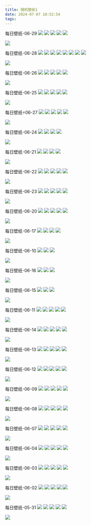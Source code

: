 ```yaml
---
title: 随机壁纸1
date: 2024-07-07 18:52:54
tags:
---
```


每日壁纸-06-29
![](https://picture.wangkay.tech//Strapi/202406271629417.jpg)
![](https://picture.wangkay.tech//Strapi/202406271629409.jpg)
![](https://picture.wangkay.tech//Strapi/202406271629394.jpg)
![](https://picture.wangkay.tech//Strapi/202406271629326.jpg)
![](https://picture.wangkay.tech//Strapi/202406271629247.jpg)
			
![](https://picture.wangkay.tech//Strapi/202406271629417.jpg)

每日壁纸-06-28
![](https://picture.wangkay.tech//Strapi/202406271629385.jpg)
![](https://picture.wangkay.tech//Strapi/202406271629372.jpg)
![](https://picture.wangkay.tech//Strapi/202406271629362.jpg)
![](https://picture.wangkay.tech//Strapi/202406271629337.jpg)
![](https://picture.wangkay.tech//Strapi/202406271629318.jpg)
![](https://picture.wangkay.tech//Strapi/202406271629308.jpg)
![](https://picture.wangkay.tech//Strapi/202406271629256.jpg)
![](https://picture.wangkay.tech//Strapi/202406271629234.jpg)
			
![](https://picture.wangkay.tech//Strapi/202406271629385.jpg)

每日壁纸-06-26
![](https://picture.wangkay.tech//Strapi/202406271629457.jpg)
![](https://picture.wangkay.tech//Strapi/202406271629450.jpg)
![](https://picture.wangkay.tech//Strapi/202406271629400.jpg)
![](https://picture.wangkay.tech//Strapi/202406271629297.jpg)
![](https://picture.wangkay.tech//Strapi/202406271629272.jpg)

![](https://picture.wangkay.tech//Strapi/202406271629457.jpg)

每日壁纸-06-25
![](https://picture.wangkay.tech//Strapi/202406271629495.jpg)
![](https://picture.wangkay.tech//Strapi/202406271629466.jpg)
![](https://picture.wangkay.tech//Strapi/202406271629440.jpg)
![](https://picture.wangkay.tech//Strapi/202406271629433.jpg)
![](https://picture.wangkay.tech//Strapi/202406271629424.jpg)

![](https://picture.wangkay.tech//Strapi/202406271629466.jpg)

每日壁纸=06-27
![](https://picture.wangkay.tech//Strapi/202406271629504.jpg)
![](https://picture.wangkay.tech//Strapi/202406271629488.jpg)
![](https://picture.wangkay.tech//Strapi/202406271629480.jpg)
![](https://picture.wangkay.tech//Strapi/202406271629473.jpg)
![](https://picture.wangkay.tech//Strapi/202406271629285.jpg)

![](https://picture.wangkay.tech//Strapi/202406271629504.jpg)

每日壁纸-06-24
![](https://picture.wangkay.tech//Strapi/202406230928914.jpg)
![](https://picture.wangkay.tech//Strapi/202406230928924.jpg)
![](https://picture.wangkay.tech//Strapi/202406230928935.jpg)
![](https://picture.wangkay.tech//Strapi/202406230928970.jpg)

![](https://picture.wangkay.tech//Strapi/202406230928914.jpg)

每日壁纸-06-21
![](https://picture.wangkay.tech//Strapi/202406230928034.jpg)
![](https://picture.wangkay.tech//Strapi/202406230928013.jpg)
![](https://picture.wangkay.tech//Strapi/202406230928986.jpg)
![](https://picture.wangkay.tech//Strapi/202406230928970.jpg)

![](https://picture.wangkay.tech//Strapi/202406230928034.jpg)

每日壁纸-06-22
![](https://picture.wangkay.tech//Strapi/202406230928042.jpg)
![](https://picture.wangkay.tech//Strapi/202406230928004.jpg)
![](https://picture.wangkay.tech//Strapi/202406230928994.jpg)
![](https://picture.wangkay.tech//Strapi/202406230928978.jpg)
![](https://picture.wangkay.tech//Strapi/202406230928960.jpg)

![](https://picture.wangkay.tech//Strapi/202406230928042.jpg)

每日壁纸-06-23
![](https://picture.wangkay.tech//Strapi/202406230928049.jpg)
![](https://picture.wangkay.tech//Strapi/202406230928028.jpg)
![](https://picture.wangkay.tech//Strapi/202406230928021.jpg)
![](https://picture.wangkay.tech//Strapi/202406230928950.jpg)
![](https://picture.wangkay.tech//Strapi/202406230928901.jpg)

![](https://picture.wangkay.tech//Strapi/202406230928049.jpg)

每日壁纸-06-20
![](https://picture.wangkay.tech//Strapi/202406201409440.jpg)
![](https://picture.wangkay.tech//Strapi/202406201409466.jpg)
![](https://picture.wangkay.tech//Strapi/202406201409461.jpg)
![](https://picture.wangkay.tech//Strapi/202406201409455.jpg)
![](https://picture.wangkay.tech//Strapi/202406201409449.jpg)

![](https://picture.wangkay.tech//Strapi/202406201409440.jpg)

每日壁纸-06-17
![](https://picture.wangkay.tech//Strapi/202406171219213.jpg)
![](https://picture.wangkay.tech//Strapi/202406171219200.jpg)
![](https://picture.wangkay.tech//Strapi/202406171219193.jpg)
![](https://picture.wangkay.tech//Strapi/202406171219185.jpg)

![](https://picture.wangkay.tech//Strapi/202406171219213.jpg)

每日壁纸-06-10
![](https://picture.wangkay.tech//Strapi/202406151826767.jpg)
![](https://picture.wangkay.tech//Strapi/202406151826759.jpg)
![](https://picture.wangkay.tech//Strapi/202406151826748.jpg)

![](https://picture.wangkay.tech//Strapi/202406151826767.jpg)

每日壁纸-06-16
![](https://picture.wangkay.tech//Strapi/202406151826691.jpg)
![](https://picture.wangkay.tech//Strapi/202406151826712.jpg)
![](https://picture.wangkay.tech//Strapi/202406151826681.jpg)

![](https://picture.wangkay.tech//Strapi/202406151826691.jpg)

每日壁纸-06-15
![](https://picture.wangkay.tech//Strapi/202406151826777.jpg)
![](https://picture.wangkay.tech//Strapi/202406151826726.jpg)
![](https://picture.wangkay.tech//Strapi/202406151826739.jpg)

![](https://picture.wangkay.tech//Strapi/202406151826777.jpg)

每日壁纸-06-11
![](https://picture.wangkay.tech//Strapi/202406141115614.jpg)
![](https://picture.wangkay.tech//Strapi/202406141115598.jpg)
![](https://picture.wangkay.tech//Strapi/202406141115591.jpg)
![](https://picture.wangkay.tech//Strapi/202406141115566.jpg)
![](https://picture.wangkay.tech//Strapi/202406141115550.jpg)

![](https://picture.wangkay.tech//Strapi/202406141115598.jpg)

每日壁纸-06-14
![](https://picture.wangkay.tech//Strapi/202406141115621.jpg)
![](https://picture.wangkay.tech//Strapi/202406141115607.jpg)
![](https://picture.wangkay.tech//Strapi/202406141115583.jpg)
![](https://picture.wangkay.tech//Strapi/202406141115573.jpg)
![](https://picture.wangkay.tech//Strapi/202406141115560.jpg)

![](https://picture.wangkay.tech//Strapi/202406141115560.jpg)

每日壁纸-06-13
![](https://picture.wangkay.tech//Strapi/202406131441268.jpg)
![](https://picture.wangkay.tech//Strapi/202406131441320.jpg)
![](https://picture.wangkay.tech//Strapi/202406131441309.jpg)
![](https://picture.wangkay.tech//Strapi/202406131441295.jpg)
![](https://picture.wangkay.tech//Strapi/202406131441283.jpg)

![](https://picture.wangkay.tech//Strapi/202406131441268.jpg)

每日壁纸-06-12
![](https://picture.wangkay.tech//Strapi/202406121030387.jpg)
![](https://picture.wangkay.tech//Strapi/202406121030379.jpg)
![](https://picture.wangkay.tech//Strapi/202406121030367.jpg)
![](https://picture.wangkay.tech//Strapi/202406121030356.jpg)
![](https://picture.wangkay.tech//Strapi/202406121030346.jpg)

![](https://picture.wangkay.tech//Strapi/202406121030387.jpg)

每日壁纸-06-09
![](https://picture.wangkay.tech//Strapi/202406091329972.jpg)
![](https://picture.wangkay.tech//Strapi/202406091329959.jpg)
![](https://picture.wangkay.tech//Strapi/202406091329945.jpg)
![](https://picture.wangkay.tech//Strapi/202406091329921.jpg)
![](https://picture.wangkay.tech//Strapi/202406091329909.jpg)

![](https://picture.wangkay.tech//Strapi/202406091329972.jpg)

每日壁纸-06-08
![](https://picture.wangkay.tech//Strapi/202406081844895.jpg)
![](https://picture.wangkay.tech//Strapi/202406081844866.jpg)
![](https://picture.wangkay.tech//Strapi/202406081844853.jpg)
![](https://picture.wangkay.tech//Strapi/202406081844847.jpg)
![](https://picture.wangkay.tech//Strapi/202406081844837.jpg)

![](https://picture.wangkay.tech//Strapi/202406081844853.jpg)

每日壁纸-06-07
![](https://picture.wangkay.tech//Strapi/202406081844908.jpg)
![](https://picture.wangkay.tech//Strapi/202406081844888.jpg)
![](https://picture.wangkay.tech//Strapi/202406081844881.jpg)
![](https://picture.wangkay.tech//Strapi/202406081844873.jpg)
![](https://picture.wangkay.tech//Strapi/202406081844860.jpg)

![](https://picture.wangkay.tech//Strapi/202406081844881.jpg)

每日壁纸-06-04
![](https://picture.wangkay.tech//Strapi/202406041222033.jpg)
![](https://picture.wangkay.tech//Strapi/202406041222025.jpg)
![](https://picture.wangkay.tech//Strapi/202406041222068.jpg)
![](https://picture.wangkay.tech//Strapi/202406041222015.jpg)
![](https://picture.wangkay.tech//Strapi/202406041222004.jpg)

![](https://picture.wangkay.tech//Strapi/202406041222033.jpg)

每日壁纸-06-03
![](https://picture.wangkay.tech//Strapi/202406031319227.jpg)
![](https://picture.wangkay.tech//Strapi/202406031319217.jpg)
![](https://picture.wangkay.tech//Strapi/202406031319208.jpg)
![](https://picture.wangkay.tech//Strapi/202406031319199.jpg)
![](https://picture.wangkay.tech//Strapi/202406031319188.jpg)

![](https://picture.wangkay.tech//Strapi/202406031319227.jpg)

每日壁纸-06-02
![](https://picture.wangkay.tech//Strapi/202406021039822.jpg)
![](https://picture.wangkay.tech//Strapi/202406021039880.jpg)
![](https://picture.wangkay.tech//Strapi/202406021039872.jpg)
![](https://picture.wangkay.tech//Strapi/202406021039858.jpg)
![](https://picture.wangkay.tech//Strapi/202406021039845.jpg)

![](https://picture.wangkay.tech//Strapi/202406021039822.jpg)

每日壁纸-05-31
![](https://picture.wangkay.tech//Strapi/202405311125849.jpg)
![](https://picture.wangkay.tech//Strapi/202405311125829.jpg)
![](https://picture.wangkay.tech//Strapi/202405311125796.jpg)
![](https://picture.wangkay.tech//Strapi/202405311125769.jpg)
![](https://picture.wangkay.tech//Strapi/202405311125741.jpg)

![](https://picture.wangkay.tech//Strapi/202405311125769.jpg)